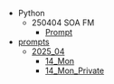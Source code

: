  - Python
    - 250404 SOA FM
      - [Prompt](/Python/250404%20SOA%20FM/Prompt.md)
  - [prompts](/prompts/README.md)
    - [2025_04](/prompts/2025_04/README.md)
      - [14_Mon](/prompts/2025_04/14_Mon.md)
      - [14_Mon_Private](/prompts/2025_04/14_Mon_Private.md)